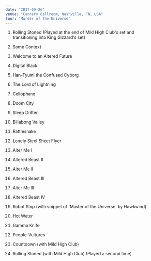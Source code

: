 ```yaml
---
date: "2017-09-26"
venue: "Cannery Ballroom, Nashville, TN, USA"
tour: "Murder of the Universe"
---
```



 1. Rolling Stoned
    (Played at the end of Mild High Club's set and transitioning into
    King Gizzard's set)

 2. Some Context

 3. Welcome to an Altered Future

 4. Digital Black

 5. Han-Tyumi the Confused Cyborg

 6. The Lord of Lightning

 7. Cellophane

 8. Doom City

 9. Sleep Drifter

10. Billabong Valley

11. Rattlesnake

12. Lonely Steel Sheet Flyer

13. Alter Me I

14. Altered Beast II

15. Alter Me II

16. Altered Beast III

17. Alter Me III

18. Altered Beast IV

19. Robot Stop
    (with snippet of 'Master of the Universe' by Hawkwind)

20. Hot Water

21. Gamma Knife

22. People-Vultures

23. Countdown
    (with Mild High Club)

24. Rolling Stoned
    (with Mild High Club) (Played a second time)


